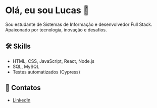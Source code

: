 # Olá, eu sou Lucas 👋

Sou estudante de Sistemas de Informação e desenvolvedor Full Stack.  
Apaixonado por tecnologia, inovação e desafios.

## 🛠️ Skills
- HTML, CSS, JavaScript, React, Node.js
- SQL, MySQL
- Testes automatizados (Cypress)

## 🔗 Contatos
- [LinkedIn](www.linkedin.com/in/lucascrispim03)
